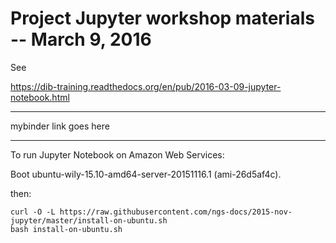 # Project Jupyter workshop materials -- March 9, 2016

See

https://dib-training.readthedocs.org/en/pub/2016-03-09-jupyter-notebook.html

----

mybinder link goes here

----

To run Jupyter Notebook on Amazon Web Services:

Boot ubuntu-wily-15.10-amd64-server-20151116.1 (ami-26d5af4c).

then:

    curl -O -L https://raw.githubusercontent.com/ngs-docs/2015-nov-jupyter/master/install-on-ubuntu.sh
    bash install-on-ubuntu.sh
